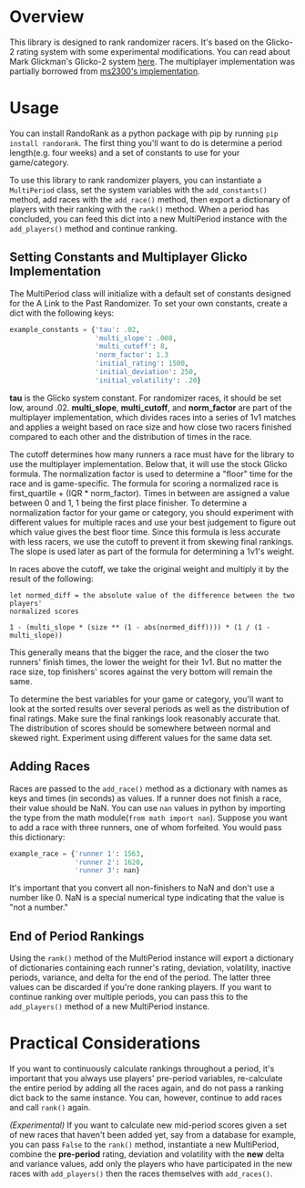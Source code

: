 # Overview

This library is designed to rank randomizer racers. It's based on the Glicko-2
rating system with some experimental modifications. You can read about Mark
Glickman's Glicko-2 system [here](http://www.glicko.net/glicko/glicko2.pdf).
The multiplayer implementation was partially borrowed from [ms2300's implementation](https://github.com/ms2300/multiplayer-glicko2).

# Usage

You can install RandoRank as a python package with pip by running
`pip install randorank`. The first thing you'll want to do is determine a
period length(e.g. four weeks) and a set of constants to use for your
game/category.

To use this library to rank randomizer players, you can instantiate a
`MultiPeriod` class, set the system variables with the `add_constants()`
method, add races with the `add_race()` method, then export a dictionary of
players with their ranking with the `rank()` method. When a period has
concluded, you can feed this dict into a new MultiPeriod instance with the
`add_players()` method and continue ranking.

## Setting Constants and Multiplayer Glicko Implementation

The MultiPeriod class will initialize with a default set of constants
designed for the A Link to the Past Randomizer. To set your own constants,
create a dict with the following keys:

```python
example_constants = {'tau': .02,
                     'multi_slope': .008,
                     'multi_cutoff': 8,
                     'norm_factor': 1.3
                     'initial_rating': 1500,
                     'initial_deviation': 250,
                     'initial_volatility': .20}
```
**tau** is the Glicko system constant. For randomizer races, it should be set
low, around .02. **multi\_slope**, **multi\_cutoff**, and **norm\_factor** are
part of the multiplayer implementation, which divides races into a series of
1v1 matches and applies a weight based on race size and how close two racers
finished compared to each other and the distribution of times in the race.

The cutoff determines how many runners a race must have for the library
to use the multiplayer implementation. Below that, it will use the stock
Glicko formula. The normalization factor is used to determine a "floor" time
for the race and is game-specific. The formula for scoring a normalized race
is first\_quartile + (IQR * norm\_factor). Times in between are assigned a
value between 0 and 1, 1 being the first place finisher. To determine a
normalization factor for your game or category, you should experiment with
different values for multiple races and use your best judgement to figure out
which value gives the best floor time. Since this formula is less accurate
with less racers, we use the cutoff to prevent it from skewing final rankings.
The slope is used later as part of the formula for determining a 1v1's weight.

In races above the cutoff, we take the original weight and multiply it by
the result of the following: 
```
let normed_diff = the absolute value of the difference between the two players'
normalized scores

1 - (multi_slope * (size ** (1 - abs(normed_diff)))) * (1 / (1 - multi_slope))
```

This generally means that the bigger the race, and the closer the two runners'
finish times, the lower the weight for their 1v1. But no matter the race size,
top finishers' scores against the very bottom will remain the same.

To determine the best variables for your game or category, you'll want to look
at the sorted results over several periods as well as the distribution of final
ratings. Make sure the final rankings look reasonably accurate that. The
distribution of scores should be somewhere between normal and skewed right.
Experiment using different values for the same data set.

## Adding Races

Races are passed to the `add_race()` method as a dictionary with names as keys
and times (in seconds) as values. If a runner does not finish a race, their
value should be NaN. You can use `nan` values in python by importing the type
from the math module(`from math import nan`). Suppose you want to add a race
with three runners, one of whom forfeited. You would pass this dictionary:

```python
example_race = {'runner 1': 1563,
                'runner 2': 1620,
                'runner 3': nan}
```
It's important that you convert all non-finishers to NaN and don't use a number
like 0. NaN is a special numerical type indicating that the value is "not a
number."

## End of Period Rankings

Using the `rank()` method of the MultiPeriod instance will export a dictionary
of dictionaries containing each runner's rating, deviation, volatility, inactive periods,
variance, and delta for the end of the period. The latter three values can be
discarded if you're done ranking players. If you want to continue ranking over
multiple periods, you can pass this to the `add_players()` method of a new
MultiPeriod instance.

# Practical Considerations

If you want to continuously calculate rankings throughout a period, it's
important that you always use players' pre-period variables, re-calculate the
entire period by adding all the races again, and do not pass a ranking dict
back to the same instance. You can, however, continue to add races and call
`rank()` again.

*(Experimental)* If you want to calculate new mid-period scores given a set
of new races that haven't been added yet, say from a database for example, 
you can pass `False` to the `rank()` method, instantiate a new MultiPeriod,
combine the **pre-period** rating, deviation and volatility with the **new**
delta and variance values, add only the players who have participated in the
new races with `add_players()` then the races themselves with `add_races()`.
